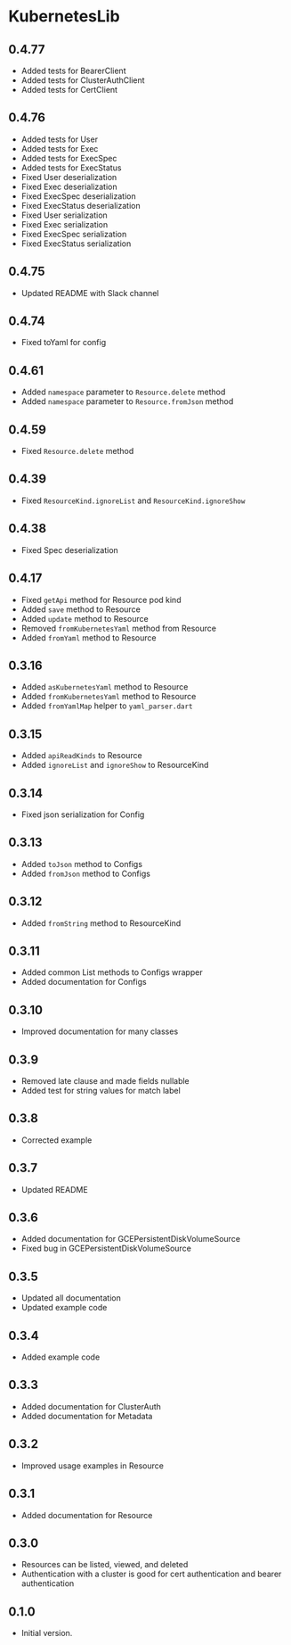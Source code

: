 # KubernetesLib

## 0.4.77

- Added tests for BearerClient
- Added tests for ClusterAuthClient
- Added tests for CertClient

## 0.4.76

- Added tests for User
- Added tests for Exec
- Added tests for ExecSpec
- Added tests for ExecStatus
- Fixed User deserialization
- Fixed Exec deserialization
- Fixed ExecSpec deserialization
- Fixed ExecStatus deserialization
- Fixed User serialization
- Fixed Exec serialization
- Fixed ExecSpec serialization
- Fixed ExecStatus serialization

## 0.4.75

- Updated README with Slack channel

## 0.4.74

- Fixed toYaml for config

## 0.4.61

- Added `namespace` parameter to `Resource.delete` method
- Added `namespace` parameter to `Resource.fromJson` method

## 0.4.59

- Fixed `Resource.delete` method

## 0.4.39

- Fixed `ResourceKind.ignoreList` and `ResourceKind.ignoreShow`

## 0.4.38

- Fixed Spec deserialization

## 0.4.17

- Fixed `getApi` method for Resource pod kind
- Added `save` method to Resource
- Added `update` method to Resource
- Removed `fromKubernetesYaml` method from Resource
- Added `fromYaml` method to Resource

## 0.3.16

- Added `asKubernetesYaml` method to Resource
- Added `fromKubernetesYaml` method to Resource
- Added `fromYamlMap` helper to `yaml_parser.dart`

## 0.3.15

- Added `apiReadKinds` to Resource
- Added `ignoreList` and `ignoreShow` to ResourceKind

## 0.3.14

- Fixed json serialization for Config

## 0.3.13

- Added `toJson` method to Configs
- Added `fromJson` method to Configs

## 0.3.12

- Added `fromString` method to ResourceKind

## 0.3.11

- Added common List methods to Configs wrapper
- Added documentation for Configs

## 0.3.10

- Improved documentation for many classes

## 0.3.9

- Removed late clause and made fields nullable
- Added test for string values for match label

## 0.3.8

- Corrected example

## 0.3.7

- Updated README

## 0.3.6

- Added documentation for GCEPersistentDiskVolumeSource
- Fixed bug in GCEPersistentDiskVolumeSource

## 0.3.5

- Updated all documentation
- Updated example code

## 0.3.4

- Added example code

## 0.3.3

- Added documentation for ClusterAuth
- Added documentation for Metadata

## 0.3.2

- Improved usage examples in Resource

## 0.3.1

- Added documentation for Resource

## 0.3.0

- Resources can be listed, viewed, and deleted
- Authentication with a cluster is good for cert authentication and bearer authentication

## 0.1.0

- Initial version.
